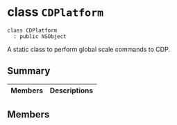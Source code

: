 # class `CDPlatform` 

```
class CDPlatform
  : public NSObject
```  

A static class to perform global scale commands to CDP.



## Summary

 Members                        | Descriptions                                
--------------------------------|---------------------------------------------

## Members